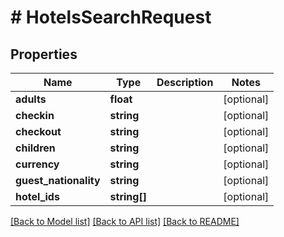# # HotelsSearchRequest

## Properties

Name | Type | Description | Notes
------------ | ------------- | ------------- | -------------
**adults** | **float** |  | [optional]
**checkin** | **string** |  | [optional]
**checkout** | **string** |  | [optional]
**children** | **string** |  | [optional]
**currency** | **string** |  | [optional]
**guest_nationality** | **string** |  | [optional]
**hotel_ids** | **string[]** |  | [optional]

[[Back to Model list]](../../README.md#models) [[Back to API list]](../../README.md#endpoints) [[Back to README]](../../README.md)
